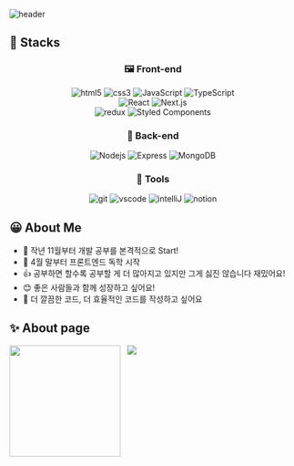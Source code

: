![header](https://capsule-render.vercel.app/api?type=waving&height=200&text=Ito&fontAlign=70&fontAlignY=40&color=0:6F38C5,80:87A2FB,100:87A2FB&fontColor=ffffff&animation=fadeIn)

## 🧱 Stacks

<div>
  <div>
    <h3 align="center">🖼️ Front-end</h3>
    <div align="center">
      <img alt="html5" src="https://img.shields.io/badge/-HTML5-E34F26?style=flat-square&logo=html5&logoColor=white" />
      <img alt="css3" src="https://img.shields.io/badge/-CSS3-1572B6?style=flat-square&logo=css3&logoColor=white" />
      <img alt="JavaScript" src="https://img.shields.io/badge/-JavaScript-F7DF1E?style=flat-square&logo=javascript&logoColor=white" />
      <img alt="TypeScript" src="https://img.shields.io/badge/-TypeScript-3178C6?style=flat-square&logo=typescript&logoColor=white" />
    </div>
    <div align="center">
      <img alt="React" src="https://img.shields.io/badge/-React-45b8d8?style=flat-square&logo=react&logoColor=white" />
      <img alt="Next.js" src="https://img.shields.io/badge/-Next.js-000000?style=flat-square&logo=next.js&logoColor=white" />
    </div>
    <div align="center">
      <img alt="redux" src="https://img.shields.io/badge/-Redux-764ABC?style=flat-square&logo=redux&logoColor=white" />
      <img alt="Styled Components" src="https://img.shields.io/badge/-Styled_Components-db7092?style=flat-square&logo=styled-components&logoColor=white" />
    </div>
  <div>
  
  <div>
    <h3 align="center">💾 Back-end</h3>
    <div align="center">
      <img alt="Nodejs" src="https://img.shields.io/badge/-Nodejs-339933?style=flat-square&logo=Node.js&logoColor=white" />
      <img alt="Express" src="https://img.shields.io/badge/-Express-yellow?style=flat-square&logo=express&logoColor=white" />
      <img alt="MongoDB" src="https://img.shields.io/badge/-MongoDB-47A248?style=flat-square&logo=mongodb&logoColor=white" />
    </div>
  <div>

  <div>
    <h3 align="center">🔨 Tools</h3>
    <div align="center">
      <img alt="git" src="https://img.shields.io/badge/-Git-F05032?style=flat-square&logo=git&logoColor=white" />
      <img alt="vscode" src="https://img.shields.io/badge/-VScode-007ACC?style=flat-square&logo=VisualStudioCode&logoColor=white" />
      <img alt="intelliJ" src="https://img.shields.io/badge/-IntelliJ-000000?style=flat-square&logo=IntelliJIDEA&logoColor=white" />
      <img alt="notion" src="https://img.shields.io/badge/-Notion-ffffff?style=flat-square&logo=Notion&logoColor=black" />
    </div>
  <div>
</div>

## 😀 About Me

- 🚩 작년 11월부터 개발 공부를 본격적으로 Start!
- 📆 4월 말부터 프론트엔드 독학 시작
- 👍 공부하면 할수록 공부할 게 더 많아지고 있지만 그게 싫진 않습니다 재밌어요!
- 😊 좋은 사람들과 함께 성장하고 싶어요!
- 📔 더 깔끔한 코드, 더 효율적인 코드를 작성하고 싶어요

## ✨ About page

<div align="center" style="display: flex;">
  <img height="195px" src="https://github-readme-stats.vercel.app/api/top-langs/?username=seongjin2427&hide=java&layout=compact&bg_color=E4F9F5&title_color=1B262C&text_color=3282B8" />
  <span>&nbsp;&nbsp;&nbsp;</span>
  <img src="https://github-readme-stats.vercel.app/api?username=seongjin2427&show_icons=true&theme=radical&hide_border=true&bg_color=E4F9F5&title_color=1B262C&text_color=3282B8&icon_color=3282B8" />
</div>
